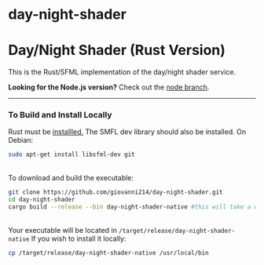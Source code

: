 # day-night-shader

# Day/Night Shader (Rust Version)

This is the Rust/SFML implementation of the day/night shader service.

**Looking for the Node.js version?** Check out the [node branch](https://github.com/giovanni214/day-night-shader/tree/node).

---

### To Build and Install Locally
Rust must be [installled.](https://www.rust-lang.org/tools/install)
The SMFL dev library should also be installed. On Debian:
```bash
sudo apt-get install libsfml-dev git
```

\
To download and build the executable:
```bash
git clone https://github.com/giovanni214/day-night-shader.git
cd day-night-shader
cargo build --release --bin day-night-shader-native #this will take a while
```

\
Your executable will be located in `/target/release/day-night-shader-native`
If you wish to install it locally:
```bash
cp /target/release/day-night-shader-native /usr/local/bin
```
